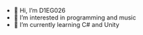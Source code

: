 - 👋 Hi, I’m D1EG026
- 👀 I’m interested in programming and music
- 🌱 I’m currently learning C# and Unity

<!---
D1EG026/D1EG026 is a ✨ special ✨ repository because its `README.md` (this file) appears on your GitHub profile.
You can click the Preview link to take a look at your changes.
--->
